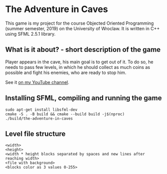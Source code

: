 # The Adventure in Caves

This game is my project for the course Objected Oriented Programming (summer semester, 2019) on the University of Wroclaw. It is written in C++ using SFML 2.5.1 library.

## What is it about? - short description of the game

Player appears in the cave, his main goal is to get out of it. To do so, he needs to pass few levels, in which he should collect as much coins as possible and fight his enemies, who are ready to stop him.

See it [on my YouTube channel](https://www.youtube.com/watch?v=XgQRgbAI9ow).

## Installing SFML, compiling and running the game

```shell
sudo apt-get install libsfml-dev
cmake -S . -B build && cmake --build build -j$(nproc)
./build/the-adventure-in-caves
```

## Level file structure

```plain
<width>
<height>
<width * height blocks separated by spaces and new lines after reaching width>
<file with background>
<blocks color as 3 values 0-255>
```
